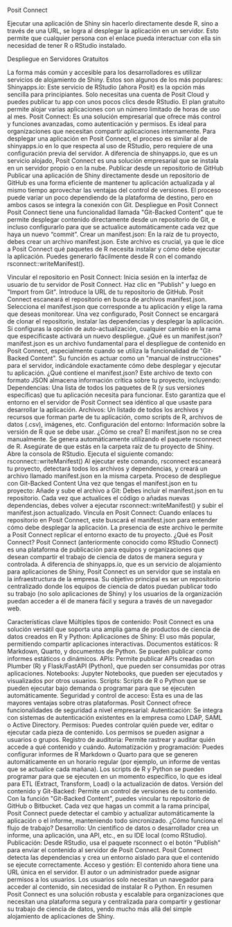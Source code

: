 Posit Connect

Ejecutar una aplicación de Shiny sin hacerlo directamente desde R, sino a través de una URL, se logra al desplegar la aplicación en un servidor. Esto permite que cualquier persona con el enlace pueda interactuar con ella sin necesidad de tener R o RStudio instalado.

Despliegue en Servidores Gratuitos

La forma más común y accesible para los desarrolladores es utilizar servicios de alojamiento de Shiny. Estos son algunos de los más populares:
Shinyapps.io: Este servicio de RStudio (ahora Posit) es la opción más sencilla para principiantes. Solo necesitas una cuenta de Posit Cloud y puedes publicar tu app con unos pocos clics desde RStudio. El plan gratuito permite alojar varias aplicaciones con un número limitado de horas de uso al mes.
Posit Connect: Es una solución empresarial que ofrece más control y funciones avanzadas, como autenticación y permisos. Es ideal para organizaciones que necesitan compartir aplicaciones internamente. Para desplegar una aplicación en Posit Connect, el proceso es similar al de shinyapps.io en lo que respecta al uso de RStudio, pero requiere de una configuración previa del servidor. A diferencia de shinyapps.io, que es un servicio alojado, Posit Connect es una solución empresarial que se instala en un servidor propio o en la nube.
Publicar desde un repositorio de GitHub
Publicar una aplicación de Shiny directamente desde un repositorio de GitHub es una forma eficiente de mantener tu aplicación actualizada y al mismo tiempo aprovechar las ventajas del control de versiones. El proceso puede variar un poco dependiendo de la plataforma de destino, pero en ambos casos se integra la conexión con Git.
Despliegue en Posit Connect
Posit Connect tiene una funcionalidad llamada "Git-Backed Content" que te permite desplegar contenido directamente desde un repositorio de Git, e incluso configurarlo para que se actualice automáticamente cada vez que haya un nuevo “commit”.
Crear un manifest.json: En la raíz de tu proyecto, debes crear un archivo manifest.json. Este archivo es crucial, ya que le dice a Posit Connect qué paquetes de R necesita instalar y cómo debe ejecutar la aplicación. Puedes generarlo fácilmente desde R con el comando rsconnect::writeManifest().

Vincular el repositorio en Posit Connect:
Inicia sesión en la interfaz de usuario de tu servidor de Posit Connect.
Haz clic en "Publish" y luego en "Import from Git".
Introduce la URL de tu repositorio de GitHub. Posit Connect escaneará el repositorio en busca de archivos manifest.json.
Selecciona el manifest.json que corresponde a tu aplicación y elige la rama que deseas monitorear.
Una vez configurado, Posit Connect se encargará de clonar el repositorio, instalar las dependencias y desplegar la aplicación. Si configuras la opción de auto-actualización, cualquier cambio en la rama que especificaste activará un nuevo despliegue.
¿Qué es un manifest.json?
manifest.json es un archivo fundamental para el despliegue de contenido en Posit Connect, especialmente cuando se utiliza la funcionalidad de "Git-Backed Content". Su función es actuar como un "manual de instrucciones" para el servidor, indicándole exactamente cómo debe desplegar y ejecutar tu aplicación.
¿Qué contiene el manifest.json?
Este archivo de texto con formato JSON almacena información crítica sobre tu proyecto, incluyendo:
Dependencias: Una lista de todos los paquetes de R (y sus versiones específicas) que tu aplicación necesita para funcionar. Esto garantiza que el entorno en el servidor de Posit Connect sea idéntico al que usaste para desarrollar la aplicación.
Archivos: Un listado de todos los archivos y recursos que forman parte de tu aplicación, como scripts de R, archivos de datos (.csv), imágenes, etc.
Configuración del entorno: Información sobre la versión de R que se debe usar.
¿Cómo se crea?
El manifest.json no se crea manualmente. Se genera automáticamente utilizando el paquete rsconnect de R.
Asegúrate de que estás en la carpeta raíz de tu proyecto de Shiny.
Abre la consola de RStudio.
Ejecuta el siguiente comando:  rsconnect::writeManifest()
Al ejecutar este comando, rsconnect escaneará tu proyecto, detectará todos los archivos y dependencias, y creará un archivo llamado manifest.json en la misma carpeta.
Proceso de despliegue con Git-Backed Content
Una vez que tengas el manifest.json en tu proyecto:
Añade y sube el archivo a Git: Debes incluir el manifest.json en tu repositorio. Cada vez que actualices el código o añadas nuevas dependencias, debes volver a ejecutar rsconnect::writeManifest() y subir el manifest.json actualizado.
Vincula en Posit Connect: Cuando enlaces tu repositorio en Posit Connect, este buscará el manifest.json para entender cómo debe desplegar la aplicación. La presencia de este archivo le permite a Posit Connect replicar el entorno exacto de tu proyecto.
¿Qué es Posit Connect?
Posit Connect (anteriormente conocido como RStudio Connect) es una plataforma de publicación para equipos y organizaciones que desean compartir el trabajo de ciencia de datos de manera segura y controlada. A diferencia de shinyapps.io, que es un servicio de alojamiento para aplicaciones de Shiny, Posit Connect es un servidor que se instala en la infraestructura de la empresa.
Su objetivo principal es ser un repositorio centralizado donde los equipos de ciencia de datos puedan publicar todo su trabajo (no solo aplicaciones de Shiny) y los usuarios de la organización puedan acceder a él de manera fácil y segura a través de un navegador web.

Características clave
Múltiples tipos de contenido: Posit Connect es una solución versátil que soporta una amplia gama de productos de ciencia de datos creados en R y Python:
Aplicaciones de Shiny: El uso más popular, permitiendo compartir aplicaciones interactivas.
Documentos estáticos: R Markdown, Quarto, y documentos de Python. Se pueden publicar como informes estáticos o dinámicos.
APIs: Permite publicar APIs creadas con Plumber (R) y Flask/FastAPI (Python), que pueden ser consumidas por otras aplicaciones.
Notebooks: Jupyter Notebooks, que pueden ser ejecutados y visualizados por otros usuarios.
Scripts: Scripts de R o Python que se pueden ejecutar bajo demanda o programar para que se ejecuten automáticamente.
Seguridad y control de acceso: Esta es una de las mayores ventajas sobre otras plataformas. Posit Connect ofrece funcionalidades de seguridad a nivel empresarial:
Autenticación: Se integra con sistemas de autenticación existentes en la empresa como LDAP, SAML o Active Directory.
Permisos: Puedes controlar quién puede ver, editar o ejecutar cada pieza de contenido. Los permisos se pueden asignar a usuarios o grupos.
Registro de auditoría: Permite rastrear y auditar quién accede a qué contenido y cuándo.
Automatización y programación:
Puedes configurar informes de R Markdown o Quarto para que se generen automáticamente en un horario regular (por ejemplo, un informe de ventas que se actualice cada mañana).
Los scripts de R y Python se pueden programar para que se ejecuten en un momento específico, lo que es ideal para ETL (Extract, Transform, Load) o la actualización de datos.
Versión del contenido y Git-Backed:
Permite un control de versiones de tu contenido.
Con la función "Git-Backed Content", puedes vincular tu repositorio de GitHub o Bitbucket. Cada vez que hagas un commit a la rama principal, Posit Connect puede detectar el cambio y actualizar automáticamente la aplicación o el informe, manteniendo todo sincronizado.
¿Cómo funciona el flujo de trabajo?
Desarrollo: Un científico de datos o desarrollador crea un informe, una aplicación, una API, etc., en su IDE local (como RStudio).
Publicación: Desde RStudio, usa el paquete rsconnect o el botón "Publish" para enviar el contenido al servidor de Posit Connect. Posit Connect detecta las dependencias y crea un entorno aislado para que el contenido se ejecute correctamente.
Acceso y gestión: El contenido ahora tiene una URL única en el servidor. El autor o un administrador puede asignar permisos a los usuarios. Los usuarios solo necesitan un navegador para acceder al contenido, sin necesidad de instalar R o Python.
En resumen
Posit Connect es una solución robusta y escalable para organizaciones que necesitan una plataforma segura y centralizada para compartir y gestionar su trabajo de ciencia de datos, yendo mucho más allá del simple alojamiento de aplicaciones de Shiny.

